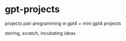 # gpt-projects
projects pair programming w gpt4 + mini gpt4 projects

storing, scratch, incubating ideas
